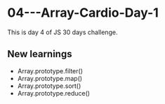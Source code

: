 # 04---Array-Cardio-Day-1

This is day 4 of JS 30 days challenge.

## New learnings
- Array.prototype.filter()
- Array.prototype.map()
- Array.prototype.sort()
- Array.prototype.reduce()

